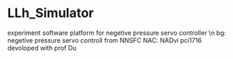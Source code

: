# LLh_Simulator
experiment software platform for negetive pressure servo controller \n
bg: negetive pressure servo controll from NNSFC
NAC: NADvi pci1716
devoloped with prof Du 
